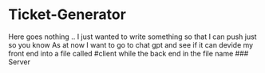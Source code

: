 # Ticket-Generator
Here goes nothing .. I just wanted to write something so that I can push just so you know 
As at now I want to go to chat gpt and see if it can devide my front end into a file called #client 
while the back end in the file name ### Server 